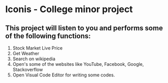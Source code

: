 # Iconis - College minor project

## This project will listen to you and performs some of the following functions:

1. Stock Market Live Price
2. Get Weather
3. Search on wikipedia
4. Open's some of the websites like YouTube, Facebook, Google, Stackoverflow
5. Open Visual Code Editor for writing some codes.
